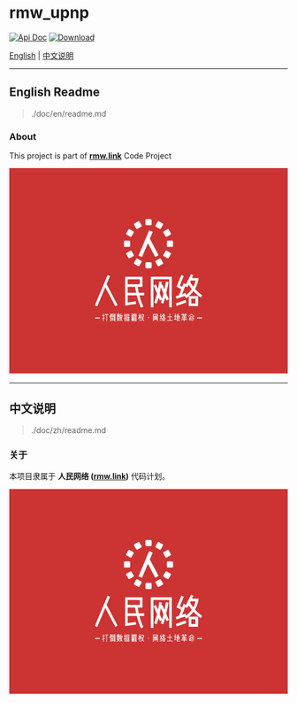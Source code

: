 # rmw_upnp

<a href="https://docs.rs/rmw_upnp"><img src="https://img.shields.io/badge/RUST-API%20DOC-blue?style=for-the-badge&logo=docs.rs&labelColor=333" alt="Api Doc"></a>
<a href="https://github.com/rmw-lib/rmw_upnp/releases"><img src="https://img.shields.io/badge/Download-EXE-090?style=for-the-badge&logo=rust&labelColor=333" alt="Download"></a>

[English](#english-readme) | [中文说明](#中文说明)

---

## English Readme

> ./doc/en/readme.md

### About

This project is part of **[rmw.link](//rmw.link)** Code Project

![rmw.link logo](https://raw.githubusercontent.com/rmw-link/logo/master/rmw.red.bg.svg)

---

## 中文说明

> ./doc/zh/readme.md

### 关于

本项目隶属于 **人民网络 ([rmw.link](//rmw.link))** 代码计划。

![人民网络海报](https://raw.githubusercontent.com/rmw-link/logo/master/rmw.red.bg.svg)
